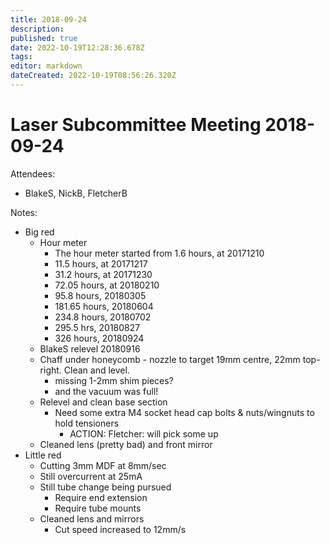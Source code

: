```yaml
---
title: 2018-09-24
description: 
published: true
date: 2022-10-19T12:28:36.678Z
tags: 
editor: markdown
dateCreated: 2022-10-19T08:56:26.320Z
---
```


# Laser Subcommittee Meeting 2018-09-24

Attendees:

-   BlakeS, NickB, FletcherB

Notes:

-   Big red
    -   Hour meter
        -   The hour meter started from 1.6 hours, at 20171210
        -   11.5 hours, at 20171217
        -   31.2 hours, at 20171230
        -   72.05 hours, at 20180210
        -   95.8 hours, 20180305
        -   181.65 hours, 20180604
        -   234.8 hours, 20180702
        -   295.5 hrs, 20180827
        -   326 hours, 20180924
    -   BlakeS relevel 20180916
    -   Chaff under honeycomb - nozzle to target 19mm centre, 22mm top-right. Clean and level.
        -   missing 1-2mm shim pieces?
        -   and the vacuum was full!
    -   Relevel and clean base section
        -   Need some extra M4 socket head cap bolts & nuts/wingnuts to hold tensioners
            -   ACTION: Fletcher: will pick some up
    -   Cleaned lens (pretty bad) and front mirror
-   Little red
    -   Cutting 3mm MDF at 8mm/sec
    -   Still overcurrent at 25mA
    -   Still tube change being pursued
        -   Require end extension
        -   Require tube mounts
    -   Cleaned lens and mirrors
        -   Cut speed increased to 12mm/s
